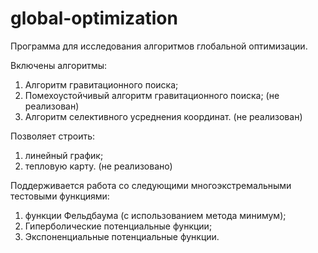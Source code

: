 # global-optimization

Программа для исследования алгоритмов глобальной оптимизации.

Включены алгоритмы:
1) Алгоритм гравитационного поиска;
2) Помехоустойчивый алгоритм гравитационного поиска; (не реализован)
3) Алгоритм селективного усреднения координат. (не реализован)

Позволяет строить:
1) линейный график;
2) тепловую карту. (не реализовано)

Поддерживается работа со следующими многоэкстремальными тестовыми функциями:
1) функции Фельдбаума (с использованием метода минимум);
2) Гиперболические потенциальные функции;
3) Экспоненциальные потенциальные функции.